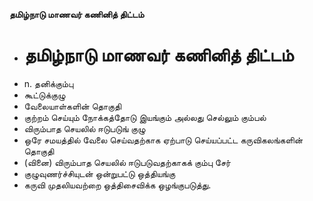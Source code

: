 **தமிழ்நாடு மாணவர் கணினித் திட்டம்**
- # தமிழ்நாடு மாணவர் கணினித் திட்டம்
- n. தனிக்கும்பு
- கூட்டுக்குழு
- வேலையாள்களின் தொகுதி
- குற்றம் செய்யும் நோக்கத்தோடு இயங்கும் அல்லது செல்லும் கும்பல்
- விரும்பாத செயலில் ஈடுபடுங் குழு
- ஒரே சமயத்தில் வேலை செய்வதற்காக ஏற்பாடு செய்யப்பட்ட கருவிகலங்களின் தொகுதி
- (வினை) விரும்பாத செயலில் ஈடுபடுவதற்காகக் கும்பு சேர்
- குழுவுணர்ச்சியுடன்  ஒன்றுபட்டு ஒத்தியங்கு
- கருவி முதலியவற்றை ஒத்திசைவிக்க ஒழங்குபடுத்து.

